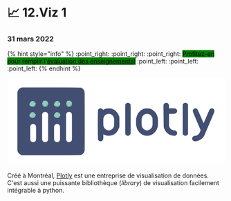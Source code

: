 # 📈 12.Viz 1

### 31 mars 2022

{% hint style="info" %}
:point\_right: :point\_right: :point\_right: <mark style="background-color:green;">Profitez-en pour remplir l'</mark>[<mark style="background-color:green;">évaluation des enseignements</mark>](https://evaluation.uqam.ca)<mark style="background-color:green;">!</mark> :point\_left: :point\_left: :point\_left:
{% endhint %}

![](../.gitbook/assets/logo-plotly.png)

Créé à Montréal, [Plotly](https://plotly.com) est une entreprise de visualisation de données. C'est aussi une puissante bibliothèque (_library_) de visualisation facilement intégrable à python.
